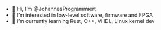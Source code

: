 - 👋 Hi, I’m @JohannesProgrammiert
- 👀 I’m interested in low-level software, firmware and FPGA
- 🌱 I’m currently learning Rust, C++, VHDL, Linux kernel dev

<!---
JohannesProgrammiert/JohannesProgrammiert is a ✨ special ✨ repository because its `README.md` (this file) appears on your GitHub profile.
You can click the Preview link to take a look at your changes.
--->
